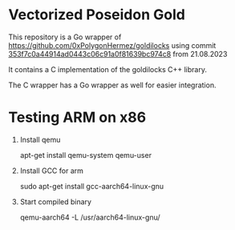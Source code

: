 # Vectorized Poseidon Gold

This repository is a Go wrapper of https://github.com/0xPolygonHermez/goldilocks using commit [353f7c0a44914ad0443c06c91a0f81639bc974c8](https://github.com/0xPolygonHermez/goldilocks/commit/353f7c0a44914ad0443c06c91a0f81639bc974c8) from 21.08.2023

It contains a C implementation of the goldilocks C++ library.

The C wrapper has a Go wrapper as well for easier integration.

# Testing ARM on x86

1. Install qemu

    apt-get install qemu-system qemu-user

2. Install GCC for arm

    sudo apt-get install gcc-aarch64-linux-gnu

3. Start compiled binary

    qemu-aarch64 -L /usr/aarch64-linux-gnu/ <path>

